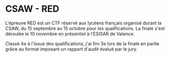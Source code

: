 # CSAW - RED

L'épreuve RED est un CTF réservé aux lycéens français organisé durant la CSAW, du 15 septembre au 15 octobre pour les qualifications. La finale s'est déroulée le 10 novembre en présentiel à l'ESISAR de Valence.

Classé 4e à l'issue des qualifications, j'ai fini 3e lors de la finale en partie grâce au format imposant un rapport d'audit évalué par le jury.
